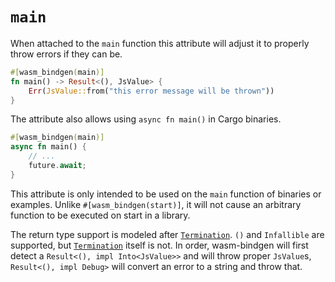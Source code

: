 # `main`

When attached to the `main` function this attribute will adjust it to properly
throw errors if they can be.

```rust
#[wasm_bindgen(main)]
fn main() -> Result<(), JsValue> {
    Err(JsValue::from("this error message will be thrown"))
}
```

The attribute also allows using `async fn main()` in Cargo binaries.

```rust
#[wasm_bindgen(main)]
async fn main() {
    // ...
    future.await;
}
```

This attribute is only intended to be used on the `main` function of binaries or
examples. Unlike `#[wasm_bindgen(start)]`, it will not cause an arbitrary
function to be executed on start in a library.

The return type support is modeled after [`Termination`]. `()` and `Infallible`
are supported, but [`Termination`] itself is not. In order, wasm-bindgen will
first detect a `Result<(), impl Into<JsValue>>` and will throw proper
`JsValue`s, `Result<(), impl Debug>` will convert an error to a string and throw
that.

[`Termination`]: https://doc.rust-lang.org/std/process/trait.Termination.html

